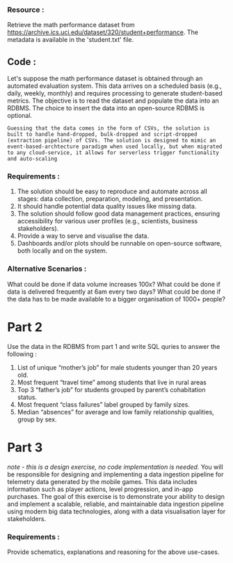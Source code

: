 ### Resource :
Retrieve the math performance dataset from https://archive.ics.uci.edu/dataset/320/student+performance. The metadata is available in the 'student.txt' file.

## Code :
Let's suppose the math performance dataset is obtained through an automated evaluation system. This data arrives on a scheduled basis (e.g., daily, weekly, monthly) and requires processing to generate student-based metrics. The objective is to read the dataset and populate the data into an RDBMS. The choice to insert the data into an open-source RDBMS is optional.

```Guessing that the data comes in the form of CSVs, the solution is built to handle hand-dropped, bulk-dropped and script-dropped (extraction pipeline) of CSVs. The solution is designed to mimic an event-based-archtecture paradigm when used locally, but when migrated to any cloud-service, it allows for serverless trigger functionality and auto-scaling```

### Requirements :
1. The solution should be easy to reproduce and automate across all stages: data collection, preparation, modeling, and presentation.
2. It should handle potential data quality issues like missing data.
3. The solution should follow good data management practices, ensuring accessibility for various user profiles (e.g., scientists, business stakeholders).
4. Provide a way to serve and visualise the data. 
5. Dashboards and/or plots should be runnable on open-source software, both locally and on the system.

### Alternative Scenarios :
What could be done if data volume increases 100x?
What could be done if data is delivered frequently at 6am every two days?
What could be done if the data has to be made available to a bigger organisation of 1000+ people?

# Part 2
Use the data in the RDBMS from part 1 and write SQL quries to answer the following :

1. List of unique “mother’s job” for male students younger than 20 years old.
2. Most frequent “travel time” among students that live in rural areas
3. Top 3 “father’s job” for students grouped by parent’s cohabitation status.
4. Most frequent “class failures” label grouped by family sizes.
5. Median “absences” for average and low family relationship qualities, group by sex.

# Part 3
_note - this is a design exercise, no code implementation is needed._
You will be responsible for designing and implementing a data ingestion pipeline for telemetry data generated by the mobile games. This data includes information such as player actions, level progression, and in-app purchases.
The goal of this exercise is to demonstrate your ability to design and implement a scalable, reliable, and maintainable data ingestion pipeline using modern big data technologies, along with a data visualisation layer for stakeholders.

### Requirements :
Provide schematics, explanations and reasoning for the above use-cases.
